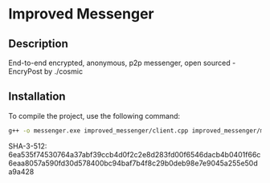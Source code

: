 # Improved Messenger

## Description
End-to-end encrypted, anonymous, p2p messenger, open sourced - EncryPost by ./cosmic

## Installation
To compile the project, use the following command:

```bash
g++ -o messenger.exe improved_messenger/client.cpp improved_messenger/mnemonic_utils.cpp improved_messenger/encryption.cpp -lws2_32 -lssl -lcrypto
```
SHA-3-512: 6ea535f74530764a37abf39ccb4d0f2c2e8d283fd00f6546dacb4b0401f66c6eaa8057a590fd30d578400bc94baf7b4f8c29b0deb98e7e9045a255e50da9a428
